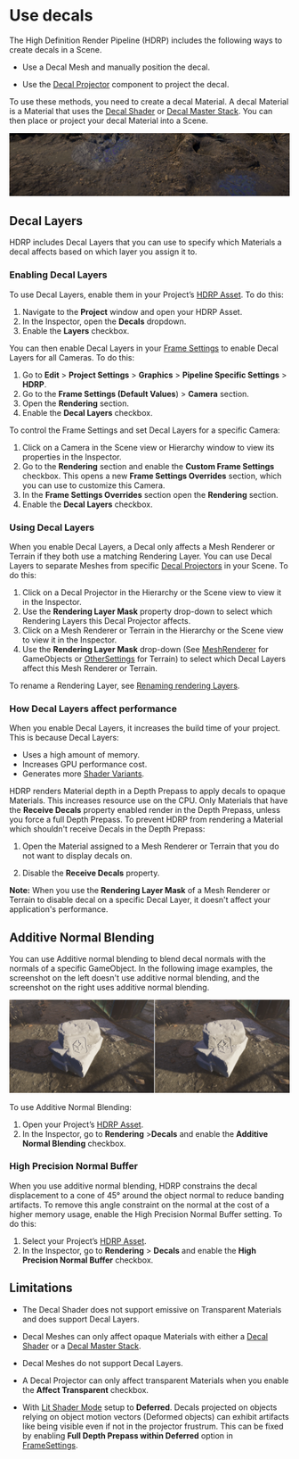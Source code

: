 # Use decals

The High Definition Render Pipeline (HDRP) includes the following ways to create decals in a Scene.

- Use a Decal Mesh and manually position the decal.

- Use the [Decal Projector](Decal-Projector.md) component to project the decal.

To use these methods, you need to create a decal Material. A decal Material is a Material that uses the [Decal Shader](Decal-Shader.md) or [Decal Master Stack](master-stack-decal.md). You can then place or project your decal Material into a Scene.

![](Images/HDRPFeatures-DecalShader.png)

## Decal Layers

HDRP includes Decal Layers that you can use to specify which Materials a decal affects based on which layer you assign it to.

### Enabling Decal Layers

To use Decal Layers, enable them in your Project’s [HDRP Asset](HDRP-Asset.md).  To do this:
1. Navigate to the **Project** window and open your HDRP Asset.
2. In the Inspector, open the **Decals** dropdown.
3. Enable the  **Layers**  checkbox.

You can then enable Decal Layers in your [Frame Settings](Frame-Settings.md) to enable Decal Layers for all Cameras. To do this:

1. Go to **Edit** > **Project Settings** > **Graphics** > **Pipeline Specific Settings** > **HDRP**.
2. Go to the **Frame Settings (Default Values**) > **Camera** section.
3. Open the **Rendering** section.
4. Enable the **Decal Layers** checkbox.

To control the Frame Settings and set Decal Layers for a specific Camera:

1. Click on a Camera in the Scene view or Hierarchy window to view its properties in the Inspector.
2. Go to the **Rendering** section and enable the **Custom Frame Settings** checkbox. This opens a new **Frame Settings Overrides** section, which you can use to customize this Camera.
3. In the **Frame Settings Overrides** section open the **Rendering** section.
4. Enable the **Decal Layers** checkbox.

### Using Decal Layers

When you enable Decal Layers, a Decal only affects a Mesh Renderer or Terrain if they both use a matching Rendering Layer. You can use Decal Layers to separate Meshes from specific [Decal Projectors](decal-projector-reference.md) in your Scene. To do this:

1. Click on a Decal Projector in the Hierarchy or the Scene view to view it in the Inspector.
2. Use the **Rendering Layer Mask** property drop-down to select which Rendering Layers this Decal Projector affects.
4. Click on a Mesh Renderer or Terrain in the Hierarchy or the Scene view to view it in the Inspector.
5. Use the **Rendering Layer Mask** drop-down (See [MeshRenderer](https://docs.unity3d.com/Manual/class-MeshRenderer.html) for GameObjects or [OtherSettings](https://docs.unity3d.com/Manual/terrain-OtherSettings.html) for Terrain) to select which Decal Layers affect this Mesh Renderer or Terrain.

To rename a Rendering Layer, see [Renaming rendering Layers](Rendering-Layers.md#renaming-rendering-layers).

### How Decal Layers affect performance

When you enable Decal Layers, it increases the build time of your project. This is because Decal Layers:

* Uses a high amount of memory.
* Increases GPU performance cost.
* Generates more [Shader Variants](https://docs.unity3d.com/Manual/shader-variants.html).

HDRP renders Material depth in a Depth Prepass to apply decals to opaque Materials. This increases resource use on the CPU. Only Materials that have the **Receive Decals** property enabled render in the Depth Prepass, unless you force a full Depth Prepass. To prevent HDRP from rendering a Material which shouldn't receive Decals in the Depth Prepass:

1. Open the Material assigned to a Mesh Renderer or Terrain that you do not want to display decals on.

2. Disable the **Receive Decals** property.

**Note:** When you use the **Rendering Layer Mask** of a Mesh Renderer or Terrain to disable decal on a specific Decal Layer, it doesn't affect your application's performance.


<a name="additive-normal-blending"></a>
## Additive Normal Blending

You can use Additive normal blending to blend decal normals with the normals of a specific GameObject. 
In the following image examples, the screenshot on the left doesn't use additive normal blending, and the screenshot on the right uses additive normal blending.

![](Images/HDRPFeatures-SurfGrad.png)

To use Additive Normal Blending:
1. Open your Project’s [HDRP Asset](HDRP-Asset.md).
2. In the Inspector, go to **Rendering**  >**Decals** and enable the **Additive Normal Blending** checkbox.

### High Precision Normal Buffer

When you use additive normal blending, HDRP constrains the decal displacement to a cone of 45° around the object normal to reduce banding artifacts.
To remove this angle constraint on the normal at the cost of a higher memory usage, enable the High Precision Normal Buffer setting. To do this:

1. Select your Project’s [HDRP Asset](HDRP-Asset.md).
2. In the Inspector, go to **Rendering** > **Decals** and enable the **High Precision Normal Buffer** checkbox.

## Limitations

- The Decal Shader does not support emissive on Transparent Materials and does support Decal Layers.

- Decal Meshes can only affect opaque Materials with either a [Decal Shader](Decal-Shader.md) or a [Decal Master Stack](master-stack-decal.md).

- Decal Meshes do not support Decal Layers.

- A Decal Projector can only affect transparent Materials when you enable the **Affect Transparent** checkbox.

- With [Lit Shader Mode](Frame-Settings.md) setup to **Deferred**. Decals projected on objects relying on object motion vectors (Deformed objects) can exhibit artifacts like being visible even if not in the projector frustrum. This can be fixed by enabling **Full Depth Prepass within Deferred** option in [FrameSettings](Frame-Settings.md).
